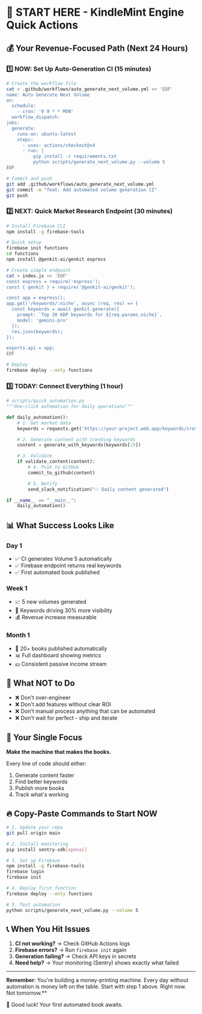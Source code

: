 # 🚀 START HERE - KindleMint Engine Quick Actions

## 💰 Your Revenue-Focused Path (Next 24 Hours)

### 1️⃣ NOW: Set Up Auto-Generation CI (15 minutes)
```bash
# Create the workflow file
cat > .github/workflows/auto_generate_next_volume.yml << 'EOF'
name: Auto Generate Next Volume
on:
  schedule:
    - cron: '0 9 * * MON'
  workflow_dispatch:
jobs:
  generate:
    runs-on: ubuntu-latest
    steps:
      - uses: actions/checkout@v4
      - run: |
          pip install -r requirements.txt
          python scripts/generate_next_volume.py --volume 5
EOF

# Commit and push
git add .github/workflows/auto_generate_next_volume.yml
git commit -m "feat: Add automated volume generation CI"
git push
```

### 2️⃣ NEXT: Quick Market Research Endpoint (30 minutes)
```bash
# Install Firebase CLI
npm install -g firebase-tools

# Quick setup
firebase init functions
cd functions
npm install @genkit-ai/genkit express

# Create simple endpoint
cat > index.js << 'EOF'
const express = require('express');
const { genkit } = require('@genkit-ai/genkit');

const app = express();
app.get('/keywords/:niche', async (req, res) => {
  const keywords = await genkit.generate({
    prompt: `Top 20 KDP keywords for ${req.params.niche}`,
    model: 'gemini-pro'
  });
  res.json(keywords);
});

exports.api = app;
EOF

# Deploy
firebase deploy --only functions
```

### 3️⃣ TODAY: Connect Everything (1 hour)
```python
# scripts/quick_automation.py
"""One-click automation for daily operations"""

def daily_automation():
    # 1. Get market data
    keywords = requests.get('https://your-project.web.app/keywords/crossword').json()

    # 2. Generate content with trending keywords
    content = generate_with_keywords(keywords[:5])

    # 3. Validate
    if validate_content(content):
        # 4. Push to GitHub
        commit_to_github(content)

        # 5. Notify
        send_slack_notification("✅ Daily content generated")

if __name__ == "__main__":
    daily_automation()
```

## 📊 What Success Looks Like

### Day 1
- ✅ CI generates Volume 5 automatically
- ✅ Firebase endpoint returns real keywords
- ✅ First automated book published

### Week 1
- 📈 5 new volumes generated
- 🎯 Keywords driving 30% more visibility
- 💰 Revenue increase measurable

### Month 1
- 🚀 20+ books published automatically
- 📊 Full dashboard showing metrics
- 💵 Consistent passive income stream

## 🛑 What NOT to Do

- ❌ Don't over-engineer
- ❌ Don't add features without clear ROI
- ❌ Don't manual process anything that can be automated
- ❌ Don't wait for perfect - ship and iterate

## 🎯 Your Single Focus

**Make the machine that makes the books.**

Every line of code should either:
1. Generate content faster
2. Find better keywords
3. Publish more books
4. Track what's working

## 🔥 Copy-Paste Commands to Start NOW

```bash
# 1. Update your repo
git pull origin main

# 2. Install monitoring
pip install sentry-sdk[openai]

# 3. Set up Firebase
npm install -g firebase-tools
firebase login
firebase init

# 4. Deploy first function
firebase deploy --only functions

# 5. Test automation
python scripts/generate_next_volume.py --volume 5
```

## 📞 When You Hit Issues

1. **CI not working?** → Check GitHub Actions logs
2. **Firebase errors?** → Run `firebase init` again
3. **Generation failing?** → Check API keys in secrets
4. **Need help?** → Your monitoring (Sentry) shows exactly what failed

---

**Remember**: You're building a money-printing machine. Every day without automation is money left on the table. Start with step 1 above. Right now. Not tomorrow.**

🚀 Good luck! Your first automated book awaits.
